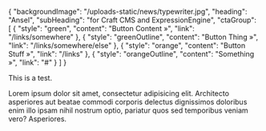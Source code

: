 {
    "backgroundImage": "/uploads-static/news/typewriter.jpg",
    "heading": "Ansel",
    "subHeading": "for Craft CMS and ExpressionEngine",
    "ctaGroup": [
        {
            "style": "green",
            "content": "Button Content &raquo;",
            "link": "/links/somewhere"
        },
        {
            "style": "greenOutline",
            "content": "Button Thing &raquo;",
            "link": "/links/somewhere/else"
        },
        {
            "style": "orange",
            "content": "Button Stuff &raquo;",
            "link": "/links"
        },
        {
            "style": "orangeOutline",
            "content": "Something &raquo;",
            "link": "#"
        }
    ]
}

This is a test.

Lorem ipsum dolor sit amet, consectetur adipisicing elit. Architecto asperiores aut beatae commodi corporis delectus dignissimos doloribus enim illo ipsam nihil nostrum optio, pariatur quos sed temporibus veniam vero? Asperiores.
